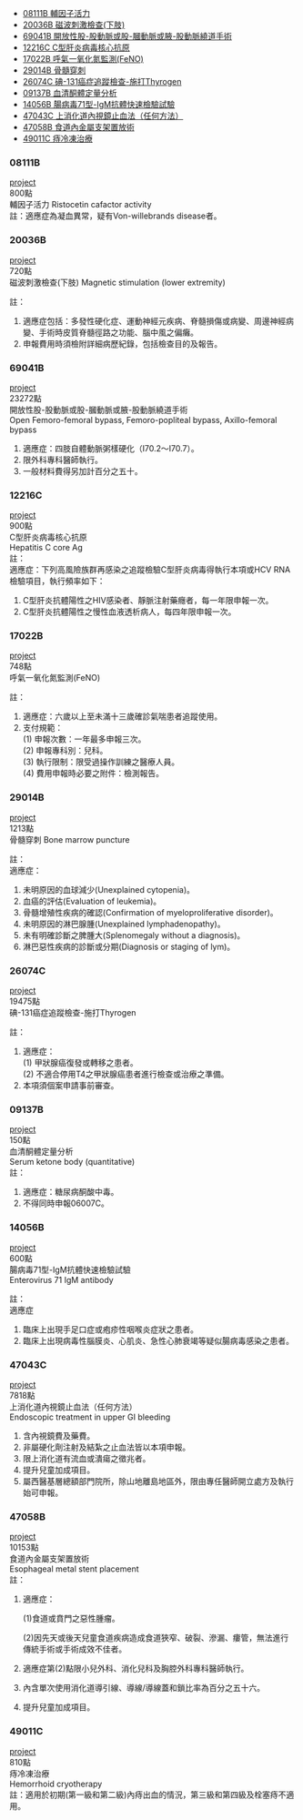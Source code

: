 - [08111B 輔因子活力](#08111B)
- [20036B 磁波刺激檢查(下肢)](#20036B)
- [69041B 開放性股-股動脈或股-膕動脈或腋-股動脈繞道手術](#69041B)
- [12216C C型肝炎病毒核心抗原](#12216C)
- [17022B 呼氣一氧化氮監測(FeNO)](#17022B)
- [29014B 骨髓穿刺](#29014B)
- [26074C 碘-131癌症追蹤檢查-施打Thyrogen](#26074C)
- [09137B 血清酮體定量分析](#09137B)
- [14056B 腸病毒71型-IgM抗體快速檢驗試驗](#14056B)
- [47043C 上消化道內視鏡止血法（任何方法）](#47043C)
- [47058B 食道內金屬支架置放術](#47058B)
- [49011C 痔冷凍治療](#49011C)



### 08111B
[project](https://github.com/ITRI-BDL-D/CQL-Project-template/tree/08111B)  
800點  
輔因子活力 Ristocetin cafactor activity  
註：適應症為凝血異常，疑有Von-willebrands disease者。


### 20036B
[project](https://github.com/ITRI-BDL-D/CQL-Project-template/tree/20036B)  
720點  
磁波刺激檢查(下肢)
Magnetic stimulation (lower extremity)  

註：
1. 適應症包括：多發性硬化症、運動神經元疾病、脊髓損傷或病變、周邊神經病變、手術時皮質脊髓徑路之功能、腦中風之偏癱。 
2. 申報費用時須檢附詳細病歷紀錄，包括檢查目的及報告。

### 69041B
[project](https://github.com/ITRI-BDL-D/CQL-Project-template/tree/69041B)  
23272點  
開放性股-股動脈或股-膕動脈或腋-股動脈繞道手術  
Open Femoro-femoral bypass, Femoro-popliteal bypass, Axillo-femoral bypass  
1. 適應症：四肢自體動脈粥樣硬化（I70.2～I70.7）。
2. 限外科專科醫師執行。
3. 一般材料費得另加計百分之五十。

### 12216C
[project](https://github.com/ITRI-BDL-D/CQL-Project-template/tree/D100LS-522--12216c)  
900點  
C型肝炎病毒核心抗原  
Hepatitis C core Ag  
註：  
適應症：下列高風險族群再感染之追蹤檢驗C型肝炎病毒得執行本項或HCV RNA檢驗項目，執行頻率如下：
1. C型肝炎抗體陽性之HIV感染者、靜脈注射藥癮者，每一年限申報一次。
2. C型肝炎抗體陽性之慢性血液透析病人，每四年限申報一次。

### 17022B
[project](https://github.com/ITRI-BDL-D/CQL-Project-template/tree/D100LS-549-17022B-%E5%91%BC%E6%B0%A3%E4%B8%80%E6%B0%A7%E5%8C%96%E6%B0%AE%E7%9B%A3%E6%B8%AC(FeNO))  
748點  
呼氣一氧化氮監測(FeNO)  

註：  
1. 適應症：六歲以上至未滿十三歲確診氣喘患者追蹤使用。
2. 支付規範：  
(1) 申報次數：一年最多申報三次。  
(2) 申報專科別：兒科。  
(3) 執行限制：限受過操作訓練之醫療人員。  
(4) 費用申報時必要之附件：檢測報告。  

### 29014B
[project](https://github.com/ITRI-BDL-D/CQL-Project-template/tree/D100LS-551-29014B)  
1213點  
骨髓穿刺 Bone marrow puncture  

註：  
適應症：  
1. 未明原因的血球減少(Unexplained cytopenia)。
2. 血癌的評估(Evaluation of leukemia)。
3. 骨髓增殖性疾病的確認(Confirmation of myeloproliferative disorder)。
4. 未明原因的淋巴腺腫(Unexplained lymphadenopathy)。
5. 未有明確診斷之脾腫大(Splenomegaly without a diagnosis)。
6. 淋巴惡性疾病的診斷或分期(Diagnosis or staging of lym)。


### 26074C
[project](https://github.com/ITRI-BDL-D/CQL-Project-template/tree/D100LS-550-26074C)  
19475點  
碘-131癌症追蹤檢查-施打Thyrogen  

註：  
1. 適應症：  
(1)	甲狀腺癌復發或轉移之患者。  
(2)	不適合停用T4之甲狀腺癌患者進行檢查或治療之準備。  
2. 本項須個案申請事前審查。

### 09137B
[project](https://github.com/ITRI-BDL-D/CQL-Project-template/tree/D100LS-535-09137B)  
150點  
血清酮體定量分析  
Serum ketone body (quantitative)  
註：  
1. 適應症：糖尿病酮酸中毒。
2. 不得同時申報06007C。

### 14056B
[project](https://github.com/ITRI-BDL-D/CQL-Project-template/tree/D100LS-536-14056B)  
600點  
腸病毒71型-IgM抗體快速檢驗試驗  
Enterovirus 71 IgM antibody  

註：  
適應症  
1. 臨床上出現手足口症或疱疹性咽喉炎症狀之患者。
2. 臨床上出現病毒性腦膜炎、心肌炎、急性心肺衰竭等疑似腸病毒感染之患者。


### 47043C
[project](https://github.com/ITRI-BDL-D/CQL-Project-template/tree/D100LS-552-47043C)  
7818點  
上消化道內視鏡止血法（任何方法）  
Endoscopic treatment in upper GI bleeding

1. 含內視鏡費及藥費。
2. 非屬硬化劑注射及結紮之止血法皆以本項申報。
3. 限上消化道有流血或潰瘍之徵兆者。
4. 提升兒童加成項目。
5. 屬西醫基層總額部門院所，除山地離島地區外，限由專任醫師開立處方及執行始可申報。

### 47058B
[project](https://github.com/ITRI-BDL-D/CQL-Project-template/tree/D100LS-572-47058B)  
10153點  
食道內金屬支架置放術  
Esophageal metal stent placement  
註：  
1. 適應症：

    (1)食道或賁門之惡性腫瘤。

    (2)因先天或後天兒童食道疾病造成食道狹窄、破裂、滲漏、瘻管，無法進行傳統手術或手術成效不佳者。

2. 適應症第(2)點限小兒外科、消化兒科及胸腔外科專科醫師執行。
3. 內含單次使用消化道導引線、導線/導線蓋和鎖比率為百分之五十六。
4. 提升兒童加成項目。

### 49011C
[project](https://github.com/ITRI-BDL-D/CQL-Project-template/tree/D100LS-573-49011C)  
810點  
痔冷凍治療  
Hemorrhoid cryotherapy  
註：適用於初期(第一級和第二級)內痔出血的情況，第三級和第四級及栓塞痔不適用。

